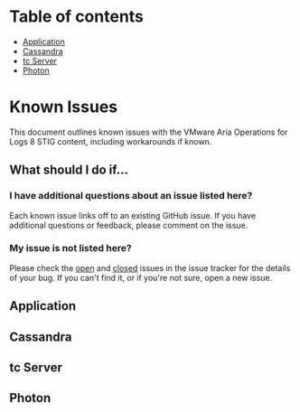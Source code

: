 # Table of contents

- [Application](#application)
- [Cassandra](#cassandra)
- [tc Server](#tcserver)
- [Photon](#photon)

# Known Issues

This document outlines known issues with the VMware Aria Operations for Logs 8 STIG content, including workarounds if known.

## What should I do if...

### I have additional questions about an issue listed here?

Each known issue links off to an existing GitHub issue. If you have additional questions or feedback, please comment on the issue.

### My issue is not listed here?

Please check the [open](https://github.com/vmware/dod-compliance-and-automation/issues) and [closed](https://github.com/vmware/dod-compliance-and-automation/issues?q=is%3Aissue+is%3Aclosed) issues in the issue tracker for the details of your bug. If you can't find it, or if you're not sure, open a new issue.

## Application

## Cassandra

## tc Server

## Photon
